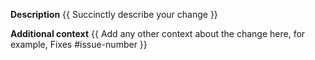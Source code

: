 **Description**
{{ Succinctly describe your change }}

**Additional context**
{{ Add any other context about the change here, for example, Fixes #issue-number }}
